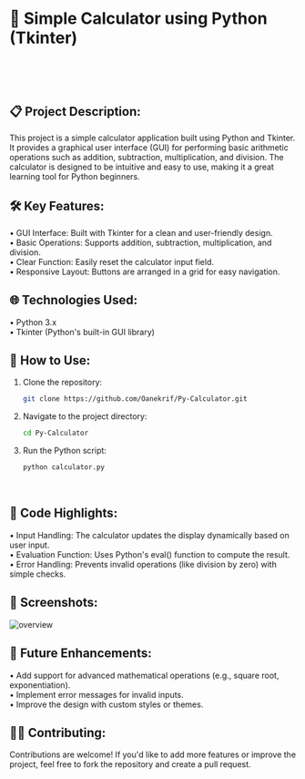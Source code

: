 # 🧮 Simple Calculator using Python (Tkinter)</br></br></br>


## 📋 Project Description:
This project is a simple calculator application built using Python and Tkinter. It provides a graphical user interface (GUI) for performing basic arithmetic operations such as addition, subtraction, multiplication, and division. The calculator is designed to be intuitive and easy to use, making it a great learning tool for Python beginners.</br>

## 🛠️ Key Features:
• GUI Interface: Built with Tkinter for a clean and user-friendly design.</br>
• Basic Operations: Supports addition, subtraction, multiplication, and division.</br>
• Clear Function: Easily reset the calculator input field.</br>
• Responsive Layout: Buttons are arranged in a grid for easy navigation.</br>

## 🌐 Technologies Used:
• Python 3.x</br>
• Tkinter (Python's built-in GUI library)</br>

## 🚀 **How to Use:**
1. Clone the repository:
   ```bash
   git clone https://github.com/Oanekrif/Py-Calculator.git
2. Navigate to the project directory:
   ```bash
   cd Py-Calculator
3. Run the Python script:
   ```bash
   python calculator.py
</br>

## 📝 Code Highlights:
• Input Handling: The calculator updates the display dynamically based on user input.</br>
• Evaluation Function: Uses Python's eval() function to compute the result.</br>
• Error Handling: Prevents invalid operations (like division by zero) with simple checks.</br>

## 📸 Screenshots:
![overview](/src/image.png)
</br>

## 🎯 Future Enhancements:
• Add support for advanced mathematical operations (e.g., square root, exponentiation).</br>
• Implement error messages for invalid inputs.</br>
• Improve the design with custom styles or themes.</br>

## 🧑‍💻 Contributing:
Contributions are welcome! If you'd like to add more features or improve the project, feel free to fork the repository and create a pull request.</br>

